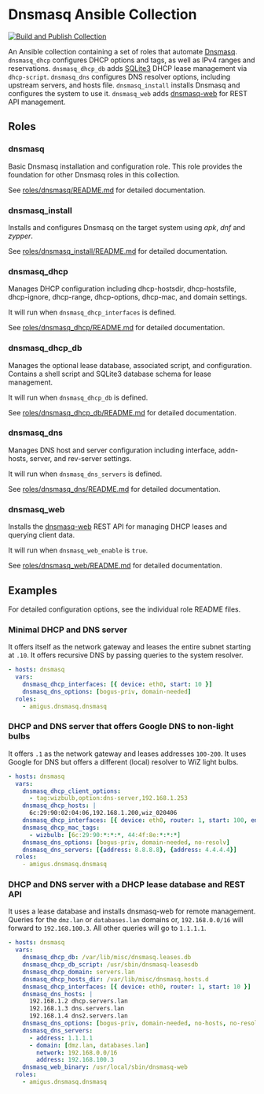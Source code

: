 # Dnsmasq Ansible Collection

[![Build and Publish Collection](https://github.com/amigus/dnsmasq-ansible/actions/workflows/release.yml/badge.svg)](https://github.com/amigus/dnsmasq-ansible/actions/workflows/release.yml)

An Ansible collection containing a set of roles that automate [Dnsmasq](https://dnsmasq.org/doc.html).
`dnsmasq_dhcp` configures DHCP options and tags, as well as IPv4 ranges and reservations.
`dnsmasq_dhcp_db` adds [SQLite3](https://sqlite.org/) DHCP lease management via `dhcp-script`.
`dnsmasq_dns` configures DNS resolver options, including upstream servers, and hosts file.
`dnsmasq_install` installs Dnsmasq and configures the system to use it.
`dnsmasq_web` adds [dnsmasq-web](https://github.com/amigus/dnsmasq-web) for REST API management.

## Roles

### dnsmasq

Basic Dnsmasq installation and configuration role. This role provides the foundation for other Dnsmasq roles in this collection.

See [roles/dnsmasq/README.md](roles/dnsmasq/README.md) for detailed documentation.

### dnsmasq_install

Installs and configures Dnsmasq on the target system using _apk_, _dnf_ and _zypper_.

See [roles/dnsmasq_install/README.md](roles/dnsmasq_install/README.md) for detailed documentation.

### dnsmasq_dhcp

Manages DHCP configuration including dhcp-hostsdir, dhcp-hostsfile, dhcp-ignore, dhcp-range, dhcp-options, dhcp-mac, and domain settings.

It will run when `dnsmasq_dhcp_interfaces` is defined.

See [roles/dnsmasq_dhcp/README.md](roles/dnsmasq_dhcp/README.md) for detailed documentation.

### dnsmasq_dhcp_db

Manages the optional lease database, associated script, and configuration. Contains a shell script and SQLite3 database schema for lease management.

It will run when `dnsmasq_dhcp_db` is defined.

See [roles/dnsmasq_dhcp_db/README.md](roles/dnsmasq_dhcp_db/README.md) for detailed documentation.

### dnsmasq_dns

Manages DNS host and server configuration including interface, addn-hosts, server, and rev-server settings.

It will run when `dnsmasq_dns_servers` is defined.

See [roles/dnsmasq_dns/README.md](roles/dnsmasq_dns/README.md) for detailed documentation.

### dnsmasq_web

Installs the [dnsmasq-web](https://github.com/amigus/dnsmasq-web) REST API for managing DHCP leases and querying client data.

It will run when `dnsmasq_web_enable` is `true`.

See [roles/dnsmasq_web/README.md](roles/dnsmasq_web/README.md) for detailed documentation.

## Examples

For detailed configuration options, see the individual role README files.

### Minimal DHCP and DNS server

It offers itself as the network gateway and leases the entire subnet starting at `.10`.
It offers recursive DNS by passing queries to the system resolver.

```yaml
- hosts: dnsmasq
  vars:
    dnsmasq_dhcp_interfaces: [{ device: eth0, start: 10 }]
    dnsmasq_dns_options: [bogus-priv, domain-needed]
  roles:
    - amigus.dnsmasq.dnsmasq
```

### DHCP and DNS server that offers Google DNS to non-light bulbs

It offers `.1` as the network gateway and leases addresses `100-200`.
It uses Google for DNS but offers a different (local) resolver to WiZ light bulbs.

```yaml
- hosts: dnsmasq
  vars:
    dnsmasq_dhcp_client_options:
      - tag:wizbulb,option:dns-server,192.168.1.253
    dnsmasq_dhcp_hosts: |
      6c:29:90:02:04:06,192.168.1.200,wiz_020406
    dnsmasq_dhcp_interfaces: [{ device: eth0, router: 1, start: 100, end: 199 }]
    dnsmasq_dhcp_mac_tags:
      - wizbulb: [6c:29:90:*:*:*, 44:4f:8e:*:*:*]
    dnsmasq_dns_options: [bogus-priv, domain-needed, no-resolv]
    dnsmasq_dns_servers: [{address: 8.8.8.8}, {address: 4.4.4.4}]
  roles:
    - amigus.dnsmasq.dnsmasq
```

### DHCP and DNS server with a DHCP lease database and REST API

It uses a lease database and installs dnsmasq-web for remote management.
Queries for the `dmz.lan` or `databases.lan` domains or,
`192.168.0.0/16` will forward to `192.168.100.3`.
All other queries will go to `1.1.1.1`.

```yaml
- hosts: dnsmasq
  vars:
    dnsmasq_dhcp_db: /var/lib/misc/dnsmasq.leases.db
    dnsmasq_dhcp_db_script: /usr/sbin/dnsmasq-leasesdb
    dnsmasq_dhcp_domain: servers.lan
    dnsmasq_dhcp_hosts_dir: /var/lib/misc/dnsmasq.hosts.d
    dnsmasq_dhcp_interfaces: [{ device: eth0, router: 1, start: 10 }]
    dnsmasq_dns_hosts: |
      192.168.1.2 dhcp.servers.lan
      192.168.1.3 dns.servers.lan
      192.168.1.4 dns2.servers.lan
    dnsmasq_dns_options: [bogus-priv, domain-needed, no-hosts, no-resolv]
    dnsmasq_dns_servers:
      - address: 1.1.1.1
      - domain: [dmz.lan, databases.lan]
        network: 192.168.0.0/16
        address: 192.168.100.3
    dnsmasq_web_binary: /usr/local/sbin/dnsmasq-web
  roles:
    - amigus.dnsmasq.dnsmasq
```
